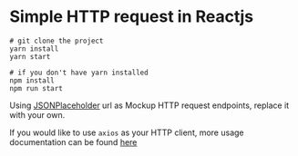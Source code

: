 # Simple HTTP request in Reactjs

```shell
# git clone the project
yarn install
yarn start

# if you don't have yarn installed
npm install
npm run start
```

Using [JSONPlaceholder](https://jsonplaceholder.typicode.com/) url as Mockup HTTP request endpoints, replace it with your own.

If you would like to use `axios` as your HTTP client, more usage documentation can be found [here](https://github.com/axios/axios)